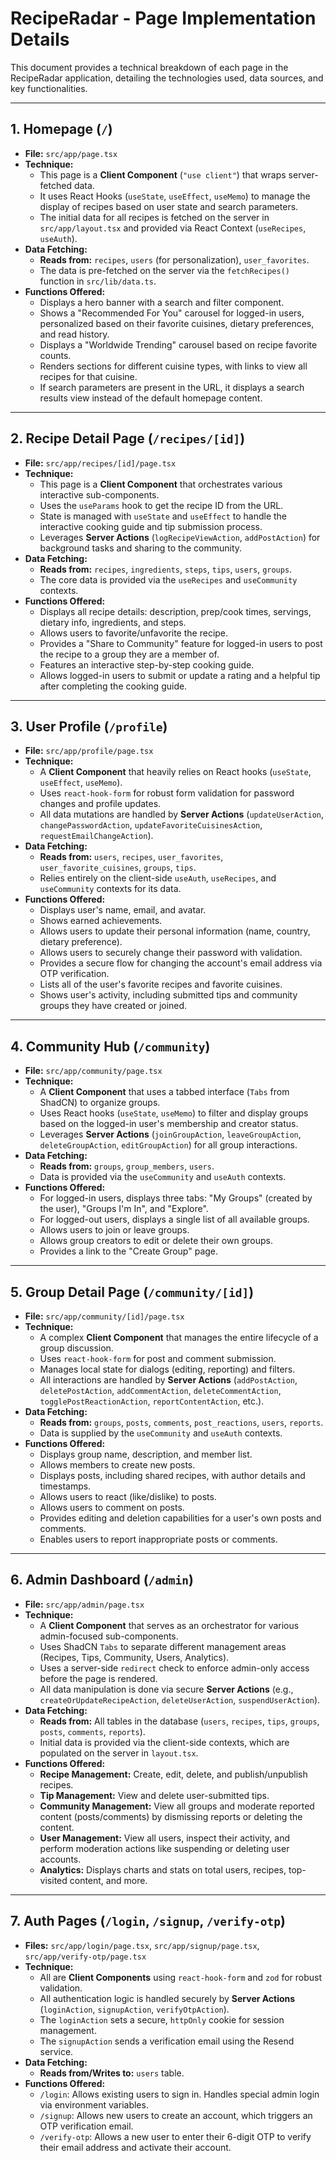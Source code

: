 # RecipeRadar - Page Implementation Details

This document provides a technical breakdown of each page in the RecipeRadar application, detailing the technologies used, data sources, and key functionalities.

---

## 1. Homepage (`/`)

-   **File:** `src/app/page.tsx`
-   **Technique:**
    -   This page is a **Client Component** (`"use client"`) that wraps server-fetched data.
    -   It uses React Hooks (`useState`, `useEffect`, `useMemo`) to manage the display of recipes based on user state and search parameters.
    -   The initial data for all recipes is fetched on the server in `src/app/layout.tsx` and provided via React Context (`useRecipes`, `useAuth`).
-   **Data Fetching:**
    -   **Reads from:** `recipes`, `users` (for personalization), `user_favorites`.
    -   The data is pre-fetched on the server via the `fetchRecipes()` function in `src/lib/data.ts`.
-   **Functions Offered:**
    -   Displays a hero banner with a search and filter component.
    -   Shows a "Recommended For You" carousel for logged-in users, personalized based on their favorite cuisines, dietary preferences, and read history.
    -   Displays a "Worldwide Trending" carousel based on recipe favorite counts.
    -   Renders sections for different cuisine types, with links to view all recipes for that cuisine.
    -   If search parameters are present in the URL, it displays a search results view instead of the default homepage content.

---

## 2. Recipe Detail Page (`/recipes/[id]`)

-   **File:** `src/app/recipes/[id]/page.tsx`
-   **Technique:**
    -   This page is a **Client Component** that orchestrates various interactive sub-components.
    -   Uses the `useParams` hook to get the recipe ID from the URL.
    -   State is managed with `useState` and `useEffect` to handle the interactive cooking guide and tip submission process.
    -   Leverages **Server Actions** (`logRecipeViewAction`, `addPostAction`) for background tasks and sharing to the community.
-   **Data Fetching:**
    -   **Reads from:** `recipes`, `ingredients`, `steps`, `tips`, `users`, `groups`.
    -   The core data is provided via the `useRecipes` and `useCommunity` contexts.
-   **Functions Offered:**
    -   Displays all recipe details: description, prep/cook times, servings, dietary info, ingredients, and steps.
    -   Allows users to favorite/unfavorite the recipe.
    -   Provides a "Share to Community" feature for logged-in users to post the recipe to a group they are a member of.
    -   Features an interactive step-by-step cooking guide.
    -   Allows logged-in users to submit or update a rating and a helpful tip after completing the cooking guide.

---

## 3. User Profile (`/profile`)

-   **File:** `src/app/profile/page.tsx`
-   **Technique:**
    -   A **Client Component** that heavily relies on React hooks (`useState`, `useEffect`, `useMemo`).
    -   Uses `react-hook-form` for robust form validation for password changes and profile updates.
    -   All data mutations are handled by **Server Actions** (`updateUserAction`, `changePasswordAction`, `updateFavoriteCuisinesAction`, `requestEmailChangeAction`).
-   **Data Fetching:**
    -   **Reads from:** `users`, `recipes`, `user_favorites`, `user_favorite_cuisines`, `groups`, `tips`.
    -   Relies entirely on the client-side `useAuth`, `useRecipes`, and `useCommunity` contexts for its data.
-   **Functions Offered:**
    -   Displays user's name, email, and avatar.
    -   Shows earned achievements.
    -   Allows users to update their personal information (name, country, dietary preference).
    -   Allows users to securely change their password with validation.
    -   Provides a secure flow for changing the account's email address via OTP verification.
    -   Lists all of the user's favorite recipes and favorite cuisines.
    -   Shows user's activity, including submitted tips and community groups they have created or joined.

---

## 4. Community Hub (`/community`)

-   **File:** `src/app/community/page.tsx`
-   **Technique:**
    -   A **Client Component** that uses a tabbed interface (`Tabs` from ShadCN) to organize groups.
    -   Uses React hooks (`useState`, `useMemo`) to filter and display groups based on the logged-in user's membership and creator status.
    -   Leverages **Server Actions** (`joinGroupAction`, `leaveGroupAction`, `deleteGroupAction`, `editGroupAction`) for all group interactions.
-   **Data Fetching:**
    -   **Reads from:** `groups`, `group_members`, `users`.
    -   Data is provided via the `useCommunity` and `useAuth` contexts.
-   **Functions Offered:**
    -   For logged-in users, displays three tabs: "My Groups" (created by the user), "Groups I'm In", and "Explore".
    -   For logged-out users, displays a single list of all available groups.
    -   Allows users to join or leave groups.
    -   Allows group creators to edit or delete their own groups.
    -   Provides a link to the "Create Group" page.

---

## 5. Group Detail Page (`/community/[id]`)

-   **File:** `src/app/community/[id]/page.tsx`
-   **Technique:**
    -   A complex **Client Component** that manages the entire lifecycle of a group discussion.
    -   Uses `react-hook-form` for post and comment submission.
    -   Manages local state for dialogs (editing, reporting) and filters.
    -   All interactions are handled by **Server Actions** (`addPostAction`, `deletePostAction`, `addCommentAction`, `deleteCommentAction`, `togglePostReactionAction`, `reportContentAction`, etc.).
-   **Data Fetching:**
    -   **Reads from:** `groups`, `posts`, `comments`, `post_reactions`, `users`, `reports`.
    -   Data is supplied by the `useCommunity` and `useAuth` contexts.
-   **Functions Offered:**
    -   Displays group name, description, and member list.
    -   Allows members to create new posts.
    -   Displays posts, including shared recipes, with author details and timestamps.
    -   Allows users to react (like/dislike) to posts.
    -   Allows users to comment on posts.
    -   Provides editing and deletion capabilities for a user's own posts and comments.
    -   Enables users to report inappropriate posts or comments.

---

## 6. Admin Dashboard (`/admin`)

-   **File:** `src/app/admin/page.tsx`
-   **Technique:**
    -   A **Client Component** that serves as an orchestrator for various admin-focused sub-components.
    -   Uses ShadCN `Tabs` to separate different management areas (Recipes, Tips, Community, Users, Analytics).
    -   Uses a server-side `redirect` check to enforce admin-only access before the page is rendered.
    -   All data manipulation is done via secure **Server Actions** (e.g., `createOrUpdateRecipeAction`, `deleteUserAction`, `suspendUserAction`).
-   **Data Fetching:**
    -   **Reads from:** All tables in the database (`users`, `recipes`, `tips`, `groups`, `posts`, `comments`, `reports`).
    -   Initial data is provided via the client-side contexts, which are populated on the server in `layout.tsx`.
-   **Functions Offered:**
    -   **Recipe Management:** Create, edit, delete, and publish/unpublish recipes.
    -   **Tip Management:** View and delete user-submitted tips.
    -   **Community Management:** View all groups and moderate reported content (posts/comments) by dismissing reports or deleting the content.
    -   **User Management:** View all users, inspect their activity, and perform moderation actions like suspending or deleting user accounts.
    -   **Analytics:** Displays charts and stats on total users, recipes, top-visited content, and more.

---

## 7. Auth Pages (`/login`, `/signup`, `/verify-otp`)

-   **Files:** `src/app/login/page.tsx`, `src/app/signup/page.tsx`, `src/app/verify-otp/page.tsx`
-   **Technique:**
    -   All are **Client Components** using `react-hook-form` and `zod` for robust validation.
    -   All authentication logic is handled securely by **Server Actions** (`loginAction`, `signupAction`, `verifyOtpAction`).
    -   The `loginAction` sets a secure, `httpOnly` cookie for session management.
    -   The `signupAction` sends a verification email using the Resend service.
-   **Data Fetching:**
    -   **Reads from/Writes to:** `users` table.
-   **Functions Offered:**
    -   `/login`: Allows existing users to sign in. Handles special admin login via environment variables.
    -   `/signup`: Allows new users to create an account, which triggers an OTP verification email.
    -   `/verify-otp`: Allows a new user to enter their 6-digit OTP to verify their email address and activate their account.
